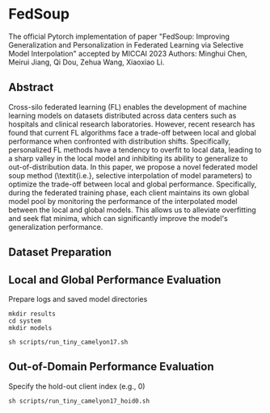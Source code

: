 # FedSoup
The official Pytorch implementation of paper "FedSoup: Improving Generalization and Personalization in Federated Learning via Selective Model Interpolation" accepted by MICCAI 2023
Authors: Minghui Chen, Meirui Jiang, Qi Dou, Zehua Wang, Xiaoxiao Li.

## Abstract
Cross-silo federated learning (FL) enables the development of machine learning models on datasets distributed across data centers such as hospitals and clinical research laboratories. However, recent research has found that current FL algorithms face a trade-off between local and global performance when confronted with distribution shifts. Specifically, personalized FL methods have a tendency to overfit to local data, leading to a sharp valley in the local model and inhibiting its ability to generalize to out-of-distribution data. In this paper, we propose a novel federated model soup method (\textit{i.e.}, selective interpolation of model parameters) to optimize the trade-off between local and global performance. Specifically, during the federated training phase, each client maintains its own global model pool by monitoring the performance of the interpolated model between the local and global models. This allows us to alleviate overfitting and seek flat minima, which can significantly improve the model's generalization performance.

## Dataset Preparation

## Local and Global Performance Evaluation
Prepare logs and saved model directories
```
mkdir results
cd system
mkdir models
```

```
sh scripts/run_tiny_camelyon17.sh
```

## Out-of-Domain Performance Evaluation
Specify the hold-out client index (e.g., 0)
```
sh scripts/run_tiny_camelyon17_hoid0.sh
```
